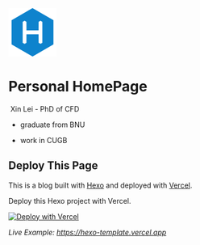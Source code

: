 ![Hexo Logo](https://github.com/vercel/vercel/blob/main/packages/frameworks/logos/hexo.svg)

# Personal HomePage

​    Xin Lei - PhD of CFD

- graduate from BNU

- work in CUGB

## Deploy This Page

This is a blog built with [Hexo](https://hexo.io/) and deployed with [Vercel](https://vercel.com/dashboard/).

Deploy this Hexo project with Vercel.

[![Deploy with Vercel](https://vercel.com/button)](https://home-page-xinlei.vercel.app)

_Live Example: https://hexo-template.vercel.app_
